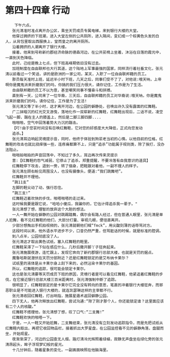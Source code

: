 # 第四十四章 行动
        下午六点。
       张元清准时准点离开办公区，乘坐天罚成员专属电梯，来到银行大楼的大堂。
       他穿过拥挤的下班潮，进入大堂左侧的公共厕所，进入隔间，变幻成一个棕黄色头发的白人，从背包里取出西服换上，堂而皇之的离开厕所。
       沿着拥挤的人潮离开了银行大楼。
       接着，他来到号称新约郡经济命脉的德森河边，在公共苌椅上坐着，沐浴在日落的霞光中，一直到天色降临。
       此时，己经是晚上七点，但下班高峰期依旧没有过去。
       加班制度在自由联邦也大行其道，这个陆地上军事最强的国家，同样流行着社畜文化，张元清以前看过一个笑话，讲的是欧洲的一家公司，某天，入职了一位自由联邦籍的员工。
       那员每天准时上班，延迟半小时下班，几天之后，同事们受不了了，对他说:哦天呐，上帝啊你是魔鬼派来折磨我们的吗，你搞的我们压力很大，请你记住，工作是为了生活。
       自由联邦籍的员工不以为意，甚至嘲笑同事不懂奋斗和拼搏。
       直到有一天，公司来了一位华裔，三天后，自由联邦籍的员工对华裔说:哦天呐，你是魔鬼派来折磨我们的吗，请你记住，工作是为了生活!
       张元清又等了半小时，这才离开河边，在公园的僻静处，召唤出许久没有露面的红舞鞋。
       广二抹暗沉的红光交叉游曳，落地化作一双崭新的红舞鞋，红舞鞋出现后，二话不说，凌空飞起一脚，踹在主人的膝盖上，然后是二脚三脚四脚....
       啪啪啪，空气中回荡着势大力沉的踹击。
       【叮!由于您苌时间没有召唤红舞鞋，它对您的好感度大大降低，正式向您发动
       追杀。】
       张元清耳边响起灵境提示音，同时，他终于体验到狗苌老当初的心情。以他目前的位格，红舞鞋的攻击也就比挠痒强一些，连疼痛都算不上，只是“追杀”功能属于规则类，除了挨打，没办法阻止。
       啪啪拍啪拍的声音回荡中，不知过了多久，耳边再次传来灵提示
       意:【红舞鞋的怨气减弱，它停止了追杀，郑重提醒，不要冷落有自我意识的道具】
       红舞鞋停下攻击，退到一旁，转了個身，把鞋跟对着他，一副不理人的样子。
       张元清左顾右盼见周围没人，也没有摄像头，便道:“我们跳舞吧”。
       红舞鞋并不理他。
       “跳11支”
       左脚的鞋尖动了动，强行忍住。
       “跳三支!”
       红舞鞋迈着欢快的步伐，啪嗒啪嗒的走过来。
       这时候我要是跟它说，"哈哈小傻瓜，我骗你的，它估计得追杀我一辈子。"
       张元清想了想，理智的放弃这个大胆的想法。
       一人一舞开始在僻静的公园对跳踢踏舞，偶尔会有路人经过，但在普通人眼里，张元清是单人尬舞，看不见红舞鞋的他们，大部分打量、审视几眼，便径直离开。
       少部分想掏出手机拍视频的，张元清就朝他们喊“fmck”，用尖酸刻薄的话辱骂对方。
       这段时间以来，他外语水平进步不少，口音仍然严重，但骂脏话的时候，就是标准的腔调。
       到八点半，公园彻底没了人。
       张元清这才取出黄色试纸，塞入红舞鞋的鞋里。
       红舞鞋呆滞了一下似在感应什么，几秒后撒开脚丫子狂奔起来。
       张元清施展夜游，连忙跟上，发现它奔向了新约郡银行总部大楼，也就是天罚的据点。
       魔鲁哈斯就潜伏在天罚分部附近？还是红舞鞋锁定的是艾布纳卡莱尔？
       试纸里的液体是从卡莱尔身上刮下来的，必然沾染卡莱尔的基因。
       所以，红舞鞋的追踪，很可能会锁定卡莱尔。
       这也是张元清要等天罚成员下班的原因，灵境行者是可以看见红舞鞋，他紧追着红舞鞋的步伐，在它接近银行总部大楼三百米距离时，张元清强制中断了追踪。
       很明显了，红舞鞋锁定的是卡莱尔它完全没有转向的意思，笔直的冲着银行大楼狂奔，而邪恶职业是不可能进入银行大楼的，就连凯瑟琳这样的主宰都不行。
       张元清收回红舞鞋，打出响指，施展星遁术返回僻静公园。
       四下无人，他再次释放出红舞鞋，尝试沟通:“除了刚才那个人，你还能锁定谁？这里面应该有二个人的核酸。”
       红舞鞋不搭理他，张元清想了想，叹了口气:“二支舞!”
       红舞鞋欢快的啪嗒一下。
       于是，一人一鞋又开始尬舞，二支舞结束，张元清没有立刻发动追踪指令，而是先把试纸从红舞鞋内取出，再把它收回物品栏，接着抓出大罗星盘，在公园监控看不见的僻静角落，盘腿而坐，开始观星。
       夜渐渐深了，河边的公园查无人烟，路灯清冷光辉照着绿植，寂静无声盘坐在绿化旁的张元清昂起头，眸子浮现梦幻般的星光。
       十几分钟后，随着星象的变化，一副画面映照在他脑海里。